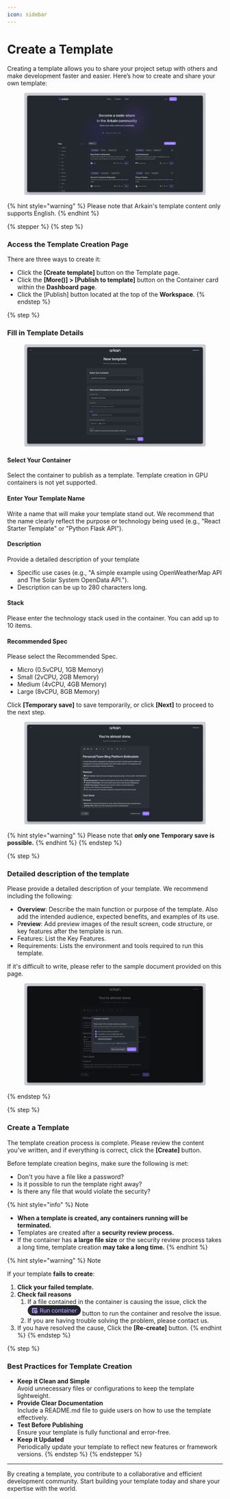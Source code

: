 ```yaml
---
icon: sidebar
---
```


# Create a Template

Creating a template allows you to share your project setup with others and make development faster and easier. Here’s how to create and share your own template:

<figure><img src="../../.gitbook/assets/template.png" alt=""><figcaption></figcaption></figure>

{% hint style="warning" %}
Please note that Arkain's template content only supports English.
{% endhint %}



{% stepper %}
{% step %}
### **Access the Template Creation Page**

There are three ways to create it:

* Click the **\[Create template]** button on the Template page.
* Click the **\[More(**<img src="../../.gitbook/assets/스크린샷 2025-02-24 오후 8.41.53.png" alt="" data-size="line">**)] > \[Publish to template]** button on the Container card within the **Dashboard** **page**.
* Click the \[Publish] button located at the top of the **Workspace**.
{% endstep %}

{% step %}
### **Fill in Template Details**

<figure><img src="../../.gitbook/assets/template_02.png" alt=""><figcaption></figcaption></figure>

#### Select Your Container

Select the container to publish as a template. Template creation in GPU containers is not yet supported.

#### **Enter Your Template Name**

Write a name that will make your template stand out. We recommend that the name clearly reflect the purpose or technology being used (e.g., "React Starter Template" or "Python Flask API").

#### **Description**

Provide a detailed description of your template

* Specific use cases (e.g., "A simple example using OpenWeatherMap API and The Solar System OpenData API.").
* Description can be up to 280 characters long.

#### **Stack**

Please enter the technology stack used in the container. You can add up to 10 items.

#### **Recommended Spec**

Please select the Recommended Spec.&#x20;

* Micro (0.5vCPU, 1GB Memory)
* Small (2vCPU, 2GB Memory)
* Medium (4vCPU, 4GB Memory)
* Large (8vCPU, 8GB Memory)

Click **\[Temporary save]** to save temporarily, or click **\[Next]** to proceed to the next step.

<figure><img src="../../.gitbook/assets/template_03.png" alt=""><figcaption></figcaption></figure>

{% hint style="warning" %}
Please note that **only one Temporary save is possible.**
{% endhint %}
{% endstep %}

{% step %}
### **D**etailed description of the template

Please provide a detailed description of your template. We recommend including the following:

* **Overview**: Describe the main function or purpose of the template. Also add the intended audience, expected benefits, and examples of its use.
* P**review**: Add preview images of the result screen, code structure, or key features after the template is run.
* Features: List the Key Features.
* Requirements: Lists the environment and tools required to run this template.

If it's difficult to write, please refer to the sample document provided on this page.

<figure><img src="../../.gitbook/assets/template_04.png" alt=""><figcaption></figcaption></figure>
{% endstep %}

{% step %}
### Create a Template

The template creation process is complete. Please review the content you've written, and if everything is correct, click the **\[Create]** button.

Before template creation begins, make sure the following is met:

* Don't you have a file like a password?
* Is it possible to run the template right away?
* Is there any file that would violate the security?

{% hint style="info" %}
Note

* **When a template is created, any containers running will be terminated.**
* Templates are created after a **security review process.**&#x20;
* If the container has **a large file size** or the security review process takes a long time, template creation **may take a long time.**
{% endhint %}

{% hint style="warning" %}
Note

If your template **fails to create**:

1. **Click your failed template.**
2. **Check fail reasons**&#x20;
   1. If a file contained in the container is causing the issue, click the  ![](../../.gitbook/assets/run_container.png) button to run the container and resolve the issue.
   2. If you are having trouble solving the problem, please contact us.
3. If you have resolved the cause, Click the **\[Re-create]** button.
{% endhint %}
{% endstep %}

{% step %}
### **Best Practices for Template Creation**

* **Keep it Clean and Simple**\
  Avoid unnecessary files or configurations to keep the template lightweight.
* **Provide Clear Documentation**\
  Include a README.md file to guide users on how to use the template effectively.
* **Test Before Publishing**\
  Ensure your template is fully functional and error-free.
* **Keep it Updated**\
  Periodically update your template to reflect new features or framework versions.
{% endstep %}
{% endstepper %}

***

By creating a template, you contribute to a collaborative and efficient development community. Start building your template today and share your expertise with the world.
